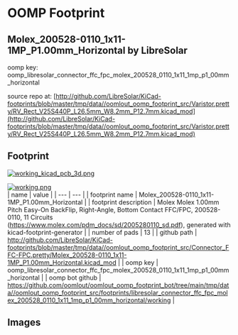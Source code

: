 # OOMP Footprint  
## Molex_200528-0110_1x11-1MP_P1.00mm_Horizontal  by LibreSolar  
  
oomp key: oomp_libresolar_connector_ffc_fpc_molex_200528_0110_1x11_1mp_p1_00mm_horizontal  
  
source repo at: [http://github.com/LibreSolar/KiCad-footprints/blob/master/tmp/data//oomlout_oomp_footprint_src/Varistor.pretty/RV_Rect_V25S440P_L26.5mm_W8.2mm_P12.7mm.kicad_mod](http://github.com/LibreSolar/KiCad-footprints/blob/master/tmp/data//oomlout_oomp_footprint_src/Varistor.pretty/RV_Rect_V25S440P_L26.5mm_W8.2mm_P12.7mm.kicad_mod)  
## Footprint  
  
[![working_kicad_pcb_3d.png](working_kicad_pcb_3d_600.png)](working_kicad_pcb_3d.png)  
  
[![working.png](working_600.png)](working.png)  
| name | value | 
| --- | --- | 
| footprint name | Molex_200528-0110_1x11-1MP_P1.00mm_Horizontal | 
| footprint description | Molex Molex 1.00mm Pitch Easy-On BackFlip, Right-Angle, Bottom Contact FFC/FPC, 200528-0110, 11 Circuits (https://www.molex.com/pdm_docs/sd/2005280110_sd.pdf), generated with kicad-footprint-generator | 
| number of pads | 13 | 
| github path | http://github.com/LibreSolar/KiCad-footprints/blob/master/tmp/data//oomlout_oomp_footprint_src/Connector_FFC-FPC.pretty/Molex_200528-0110_1x11-1MP_P1.00mm_Horizontal.kicad_mod | 
| oomp key | oomp_libresolar_connector_ffc_fpc_molex_200528_0110_1x11_1mp_p1_00mm_horizontal | 
| oomp bot github | https://github.com/oomlout/oomlout_oomp_footprint_bot/tree/main/tmp/data//oomlout_oomp_footprint_src/footprints/libresolar_connector_ffc_fpc_molex_200528_0110_1x11_1mp_p1_00mm_horizontal/working | 
## Images  
